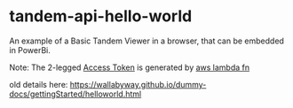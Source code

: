 # tandem-api-hello-world
An example of a Basic Tandem Viewer in a browser, that can be embedded in PowerBi. 


Note: The 2-legged [Access Token](https://github.com/wallabyway/tandem-api-hello-world/blob/bba17f372537f9f78ff77e823567a23d38055c32/index.html#L32) is generated by [aws lambda fn](https://gist.github.com/wallabyway/69021259070e18b207e879b0cdc3917b#file-index-js)

old details here: https://wallabyway.github.io/dummy-docs/gettingStarted/helloworld.html
